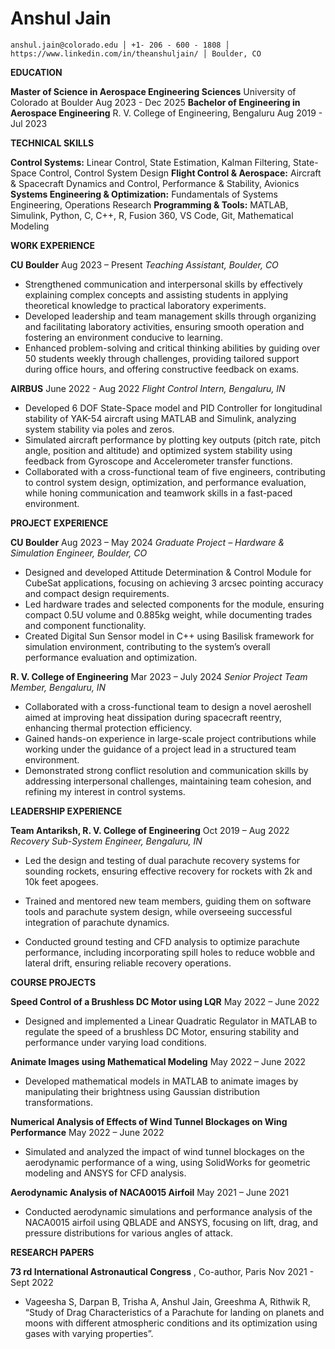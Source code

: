 # Anshul Jain

```
anshul.jain@colorado.edu │ +1- 206 - 600 - 1808 │ https://www.linkedin.com/in/theanshuljain/ │ Boulder, CO
```
**EDUCATION**

**Master of Science in Aerospace Engineering Sciences**
University of Colorado at Boulder Aug 2023 - Dec 2025
**Bachelor of Engineering in Aerospace Engineering**
R. V. College of Engineering, Bengaluru Aug 2019 - Jul 2023

**TECHNICAL SKILLS**

**Control Systems:** Linear Control, State Estimation, Kalman Filtering, State-Space Control, Control System Design
**Flight Control & Aerospace:** Aircraft & Spacecraft Dynamics and Control, Performance & Stability, Avionics
**Systems Engineering & Optimization:** Fundamentals of Systems Engineering, Operations Research
**Programming & Tools:** MATLAB, Simulink, Python, C, C++, R, Fusion 360, VS Code, Git, Mathematical Modeling

**WORK EXPERIENCE**

**CU Boulder** Aug 2023 – Present
_Teaching Assistant, Boulder, CO_

- Strengthened communication and interpersonal skills by effectively explaining complex concepts and
    assisting students in applying theoretical knowledge to practical laboratory experiments.
- Developed leadership and team management skills through organizing and facilitating laboratory activities,
    ensuring smooth operation and fostering an environment conducive to learning.
- Enhanced problem-solving and critical thinking abilities by guiding over 50 students weekly through
    challenges, providing tailored support during office hours, and offering constructive feedback on exams.

**AIRBUS** June 2022 - Aug 2022
_Flight Control Intern, Bengaluru, IN_

- Developed 6 DOF State-Space model and PID Controller for longitudinal stability of YAK-54 aircraft using
    MATLAB and Simulink, analyzing system stability via poles and zeros.
- Simulated aircraft performance by plotting key outputs (pitch rate, pitch angle, position and altitude) and
    optimized system stability using feedback from Gyroscope and Accelerometer transfer functions.
- Collaborated with a cross-functional team of five engineers, contributing to control system design,
    optimization, and performance evaluation, while honing communication and teamwork skills in a fast-paced
    environment.

**PROJECT EXPERIENCE**

**CU Boulder** Aug 2023 – May 2024
_Graduate Project – Hardware & Simulation Engineer, Boulder, CO_

- Designed and developed Attitude Determination & Control Module for CubeSat applications, focusing on
    achieving 3 arcsec pointing accuracy and compact design requirements.
- Led hardware trades and selected components for the module, ensuring compact 0.5U volume and 0.885kg
    weight, while documenting trades and component functionality.
- Created Digital Sun Sensor model in C++ using Basilisk framework for simulation environment, contributing
    to the system’s overall performance evaluation and optimization.

**R. V. College of Engineering** Mar 2023 – July 2024
_Senior Project Team Member, Bengaluru, IN_

- Collaborated with a cross-functional team to design a novel aeroshell aimed at improving heat dissipation
    during spacecraft reentry, enhancing thermal protection efficiency.
- Gained hands-on experience in large-scale project contributions while working under the guidance of a project
    lead in a structured team environment.
- Demonstrated strong conflict resolution and communication skills by addressing interpersonal challenges,
    maintaining team cohesion, and refining my interest in control systems.

**LEADERSHIP EXPERIENCE**

**Team Antariksh, R. V. College of Engineering** Oct 2019 – Aug 2022
_Recovery Sub-System Engineer, Bengaluru, IN_

- Led the design and testing of dual parachute recovery systems for sounding rockets, ensuring effective
    recovery for rockets with 2k and 10k feet apogees.


- Trained and mentored new team members, guiding them on software tools and parachute system design,
    while overseeing successful integration of parachute dynamics.
- Conducted ground testing and CFD analysis to optimize parachute performance, including incorporating spill
    holes to reduce wobble and lateral drift, ensuring reliable recovery operations.

**COURSE PROJECTS**

**Speed Control of a Brushless DC Motor using LQR** May 2022 – June 2022

- Designed and implemented a Linear Quadratic Regulator in MATLAB to regulate the speed of a brushless DC
    Motor, ensuring stability and performance under varying load conditions.

**Animate Images using Mathematical Modeling** May 2022 – June 2022

- Developed mathematical models in MATLAB to animate images by manipulating their brightness using
    Gaussian distribution transformations.

**Numerical Analysis of Effects of Wind Tunnel Blockages on Wing Performance** May 2022 – June 2022

- Simulated and analyzed the impact of wind tunnel blockages on the aerodynamic performance of a wing,
    using SolidWorks for geometric modeling and ANSYS for CFD analysis.

**Aerodynamic Analysis of NACA0015 Airfoil** May 2021 – June 2021

- Conducted aerodynamic simulations and performance analysis of the NACA0015 airfoil using QBLADE and
    ANSYS, focusing on lift, drag, and pressure distributions for various angles of attack.

**RESEARCH PAPERS**

**73 rd International Astronautical Congress** , Co-author, Paris Nov 2021 - Sept 2022

- Vageesha S, Darpan B, Trisha A, Anshul Jain, Greeshma A, Rithwik R, “Study of Drag Characteristics of a
    Parachute for landing on planets and moons with different atmospheric conditions and its optimization using
    gases with varying properties”.